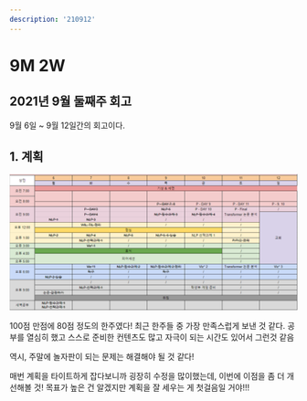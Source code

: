 ```yaml
---
description: '210912'
---
```


# 9M 2W

## 2021년 9월 둘째주 회고

9월 6일 ~ 9월 12일간의 회고이다.

## 1. 계획

![](../../.gitbook/assets/image%20%281148%29.png)

100점 만점에 80점 정도의 한주였다! 최근 한주들 중 가장 만족스럽게 보낸 것 같다. 공부를 열심히 했고 스스로 준비한 컨텐츠도 많고 자극이 되는 시간도 있어서 그런것 같음

역시, 주말에 놀자판이 되는 문제는 해결해야 될 것 같다!

매번 계획을 타이트하게 잡다보니까 굉장히 수정을 많이했는데, 이번에 이점을 좀 더 개선해볼 것! 목표가 높은 건 알겠지만 계획을 잘 세우는 게 첫걸음일 거야!!!



